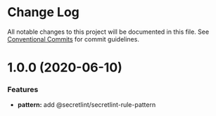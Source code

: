 # Change Log

All notable changes to this project will be documented in this file.
See [Conventional Commits](https://conventionalcommits.org) for commit guidelines.

# 1.0.0 (2020-06-10)

### Features

-   **pattern:** add @secretlint/secretlint-rule-pattern
